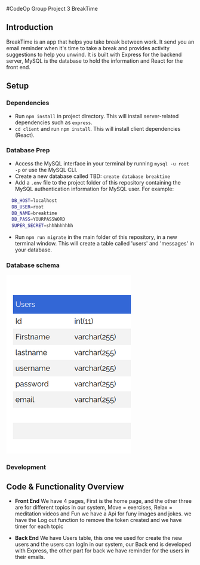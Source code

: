 #CodeOp Group Project 3 BreakTime

## Introduction

BreakTime is an app that helps you take break between work. It send you an email reminder when it's time to take a break and provides activity suggestions to help you unwind. It is built with Express for the backend server, MySQL is the database to hold the information and React for the front end.

## Setup

### Dependencies

- Run `npm install` in project directory. This will install server-related dependencies such as `express`.
- `cd client` and run `npm install`. This will install client dependencies (React).

### Database Prep

- Access the MySQL interface in your terminal by running `mysql -u root -p` or use the MySQL CLI.
- Create a new database called TBD: `create database breaktime`
- Add a `.env` file to the project folder of this repository containing the MySQL authentication information for MySQL user. For example:

```bash
  DB_HOST=localhost
  DB_USER=root
  DB_NAME=breaktime
  DB_PASS=YOURPASSWORD
  SUPER_SECRET=shhhhhhhhh
```

- Run `npm run migrate` in the main folder of this repository, in a new terminal window. This will create a table called 'users' and 'messages' in your database.

### Database schema 
![Database schema](UsersTable.png)

### Development

## Code & Functionality Overview

- **Front End**
We have 4 pages, First is the home page, and the other three are for different topics in our system, Move = exercises, Relax = meditation videos and Fun we have a Api for funy images and jokes. we have the Log out function to remove the token created and we have timer for each topic

- **Back End**
We have  Users table, this one we used for create the new users and the users can logIn in our system, our Back end is developed with Express, the other part for back we have reminder for the users in their emails.
